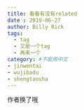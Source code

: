 ```yaml
---
title: 看看有没有related
date : 2019-06-27
author: Billy Rick
tags:
  - tag
  - 又是一个tag
  - 再来一个
category: #不能用中文
- jinwentai
- wujibadu
- shengtaosha
---
```


作者换了哦